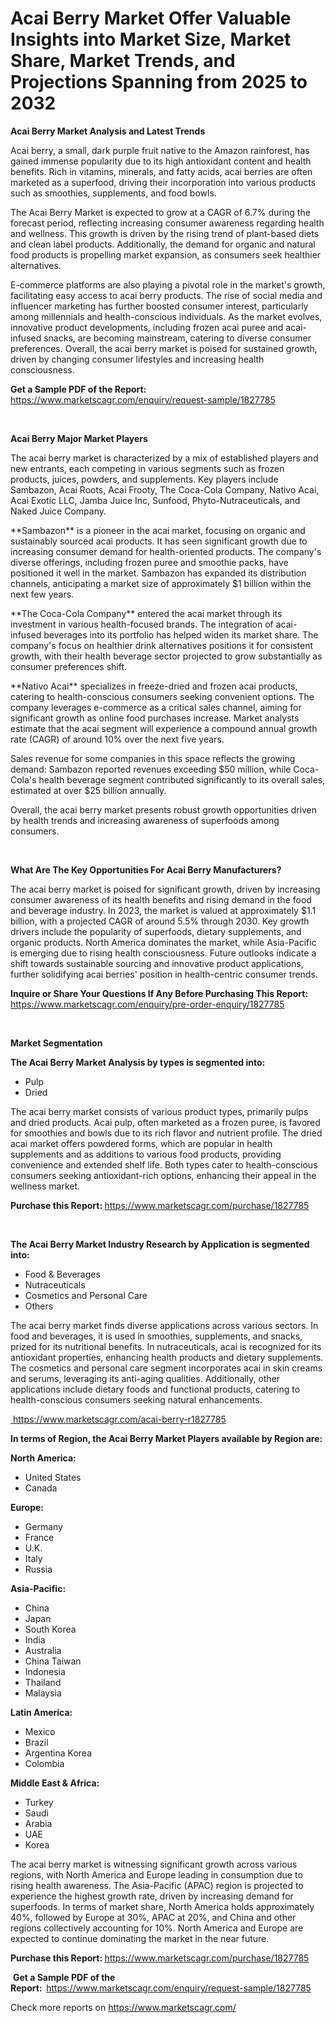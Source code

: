 <p><h1>Acai Berry Market Offer Valuable Insights into Market Size, Market Share, Market Trends, and Projections Spanning from 2025 to 2032</h1></p><p><strong>Acai Berry Market Analysis and Latest Trends</strong></p>
<p><p>Acai berry, a small, dark purple fruit native to the Amazon rainforest, has gained immense popularity due to its high antioxidant content and health benefits. Rich in vitamins, minerals, and fatty acids, acai berries are often marketed as a superfood, driving their incorporation into various products such as smoothies, supplements, and food bowls. </p><p>The Acai Berry Market is expected to grow at a CAGR of 6.7% during the forecast period, reflecting increasing consumer awareness regarding health and wellness. This growth is driven by the rising trend of plant-based diets and clean label products. Additionally, the demand for organic and natural food products is propelling market expansion, as consumers seek healthier alternatives.</p><p>E-commerce platforms are also playing a pivotal role in the market's growth, facilitating easy access to acai berry products. The rise of social media and influencer marketing has further boosted consumer interest, particularly among millennials and health-conscious individuals. As the market evolves, innovative product developments, including frozen acai puree and acai-infused snacks, are becoming mainstream, catering to diverse consumer preferences. Overall, the acai berry market is poised for sustained growth, driven by changing consumer lifestyles and increasing health consciousness.</p></p>
<p><strong>Get a Sample PDF of the Report:&nbsp;</strong> <a href="https://www.marketscagr.com/enquiry/request-sample/1827785?utm_campaign=2314&utm_medium=2&utm_source=Github&utm_content=ia&utm_term=14022025&utm_id=acai-berry">https://www.marketscagr.com/enquiry/request-sample/1827785</a></p>
<p>&nbsp;</p>
<p><strong>Acai Berry Major Market Players</strong></p>
<p><p>The acai berry market is characterized by a mix of established players and new entrants, each competing in various segments such as frozen products, juices, powders, and supplements. Key players include Sambazon, Acai Roots, Acai Frooty, The Coca-Cola Company, Nativo Acai, Acai Exotic LLC, Jamba Juice Inc, Sunfood, Phyto-Nutraceuticals, and Naked Juice Company.</p><p>**Sambazon** is a pioneer in the acai market, focusing on organic and sustainably sourced acai products. It has seen significant growth due to increasing consumer demand for health-oriented products. The company's diverse offerings, including frozen puree and smoothie packs, have positioned it well in the market. Sambazon has expanded its distribution channels, anticipating a market size of approximately $1 billion within the next few years.</p><p>**The Coca-Cola Company** entered the acai market through its investment in various health-focused brands. The integration of acai-infused beverages into its portfolio has helped widen its market share. The company's focus on healthier drink alternatives positions it for consistent growth, with their health beverage sector projected to grow substantially as consumer preferences shift.</p><p>**Nativo Acai** specializes in freeze-dried and frozen acai products, catering to health-conscious consumers seeking convenient options. The company leverages e-commerce as a critical sales channel, aiming for significant growth as online food purchases increase. Market analysts estimate that the acai segment will experience a compound annual growth rate (CAGR) of around 10% over the next five years.</p><p>Sales revenue for some companies in this space reflects the growing demand: Sambazon reported revenues exceeding $50 million, while Coca-Cola's health beverage segment contributed significantly to its overall sales, estimated at over $25 billion annually.</p><p>Overall, the acai berry market presents robust growth opportunities driven by health trends and increasing awareness of superfoods among consumers.</p></p>
<p>&nbsp;</p>
<p><strong>What Are The Key Opportunities For Acai Berry Manufacturers?</strong></p>
<p><p>The acai berry market is poised for significant growth, driven by increasing consumer awareness of its health benefits and rising demand in the food and beverage industry. In 2023, the market is valued at approximately $1.1 billion, with a projected CAGR of around 5.5% through 2030. Key growth drivers include the popularity of superfoods, dietary supplements, and organic products. North America dominates the market, while Asia-Pacific is emerging due to rising health consciousness. Future outlooks indicate a shift towards sustainable sourcing and innovative product applications, further solidifying acai berries' position in health-centric consumer trends.</p></p>
<p><strong>Inquire or Share Your Questions If Any Before Purchasing This Report:</strong> <a href="https://www.marketscagr.com/enquiry/pre-order-enquiry/1827785?utm_campaign=2314&utm_medium=2&utm_source=Github&utm_content=ia&utm_term=14022025&utm_id=acai-berry">https://www.marketscagr.com/enquiry/pre-order-enquiry/1827785</a></p>
<p>&nbsp;</p>
<p><strong>Market Segmentation</strong></p>
<p><strong>The Acai Berry Market Analysis by types is segmented into:</strong></p>
<p><ul><li>Pulp</li><li>Dried</li></ul></p>
<p><p>The acai berry market consists of various product types, primarily pulps and dried products. Acai pulp, often marketed as a frozen puree, is favored for smoothies and bowls due to its rich flavor and nutrient profile. The dried acai market offers powdered forms, which are popular in health supplements and as additions to various food products, providing convenience and extended shelf life. Both types cater to health-conscious consumers seeking antioxidant-rich options, enhancing their appeal in the wellness market.</p></p>
<p><strong>Purchase this Report:&nbsp;</strong><a href="https://www.marketscagr.com/purchase/1827785?utm_campaign=2314&utm_medium=2&utm_source=Github&utm_content=ia&utm_term=14022025&utm_id=acai-berry">https://www.marketscagr.com/purchase/1827785</a></p>
<p>&nbsp;</p>
<p><strong>The Acai Berry Market Industry Research by Application is segmented into:</strong></p>
<p><ul><li>Food & Beverages</li><li>Nutraceuticals</li><li>Cosmetics and Personal Care</li><li>Others</li></ul></p>
<p><p>The acai berry market finds diverse applications across various sectors. In food and beverages, it is used in smoothies, supplements, and snacks, prized for its nutritional benefits. In nutraceuticals, acai is recognized for its antioxidant properties, enhancing health products and dietary supplements. The cosmetics and personal care segment incorporates acai in skin creams and serums, leveraging its anti-aging qualities. Additionally, other applications include dietary foods and functional products, catering to health-conscious consumers seeking natural enhancements.</p></p>
<p><a href="https://www.marketscagr.com/acai-berry-r1827785?utm_campaign=2314&utm_medium=2&utm_source=Github&utm_content=ia&utm_term=14022025&utm_id=acai-berry">&nbsp;https://www.marketscagr.com/acai-berry-r1827785</a></p>
<p><strong>In terms of Region, the Acai Berry Market Players available by Region are:</strong></p>
<p>
    <p> <strong> North America: </strong>
        <ul>
            <li>United States</li>
            <li>Canada</li>
        </ul>
        </p> 
    <p> <strong> Europe: </strong>
        <ul>
            <li>Germany</li>
            <li>France</li>
            <li>U.K.</li>
            <li>Italy</li>
            <li>Russia</li>
        </ul>
        </p> 
    <p> <strong> Asia-Pacific: </strong>
        <ul>
            <li>China</li>
            <li>Japan</li>
            <li>South Korea</li>
            <li>India</li>
            <li>Australia</li>
            <li>China Taiwan</li>
            <li>Indonesia</li>
            <li>Thailand</li>
            <li>Malaysia</li>
        </ul>
        </p> 
    <p> <strong> Latin America: </strong>
        <ul>
            <li>Mexico</li>
            <li>Brazil</li>
            <li>Argentina Korea</li>
            <li>Colombia</li>
        </ul>
        </p> 
    <p> <strong> Middle East & Africa: </strong>
        <ul>
            <li>Turkey</li>
            <li>Saudi</li>
            <li>Arabia</li>
            <li>UAE</li>
            <li>Korea</li>
        </ul>
    </p>
    </p>
<p><p>The acai berry market is witnessing significant growth across various regions, with North America and Europe leading in consumption due to rising health awareness. The Asia-Pacific (APAC) region is projected to experience the highest growth rate, driven by increasing demand for superfoods. In terms of market share, North America holds approximately 40%, followed by Europe at 30%, APAC at 20%, and China and other regions collectively accounting for 10%. North America and Europe are expected to continue dominating the market in the near future.</p></p>
<p><strong>Purchase this Report: </strong><a href="https://www.marketscagr.com/purchase/1827785?utm_campaign=2314&utm_medium=2&utm_source=Github&utm_content=ia&utm_term=14022025&utm_id=acai-berry">https://www.marketscagr.com/purchase/1827785</a></p>
<p>&nbsp;<strong>Get a Sample PDF of the Report:&nbsp;&nbsp;</strong><a href="https://www.marketscagr.com/enquiry/request-sample/1827785?utm_campaign=2314&utm_medium=2&utm_source=Github&utm_content=ia&utm_term=14022025&utm_id=acai-berry">https://www.marketscagr.com/enquiry/request-sample/1827785</a></p>
<p><strong></strong></p>
<p>Check more reports on <a href="https://www.marketscagr.com/?utm_campaign=2314&utm_medium=2&utm_source=Github&utm_content=ia&utm_term=14022025&utm_id=acai-berry">https://www.marketscagr.com/</a></p>